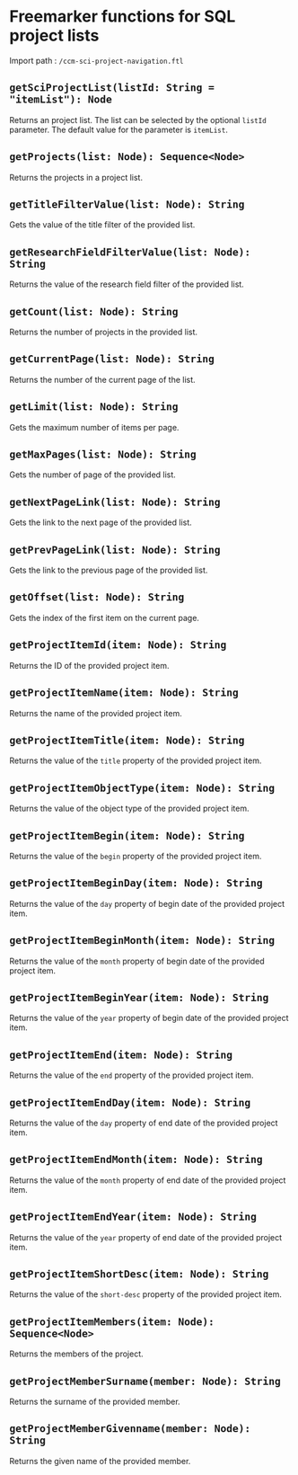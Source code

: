 # Freemarker functions for SQL project lists

Import path
: `/ccm-sci-project-navigation.ftl`

## `getSciProjectList(listId: String = "itemList"): Node`

Returns an project list. The list can be selected by the optional
`listId` parameter. The default value for the parameter is `itemList`.

## `getProjects(list: Node): Sequence<Node>`

Returns the projects in a project list.

## `getTitleFilterValue(list: Node): String`

Gets the value of the title filter of the provided list.

## `getResearchFieldFilterValue(list: Node): String`

Returns the value of the research field filter of the provided list.

## `getCount(list: Node): String`

Returns the number of projects in the provided list.

## `getCurrentPage(list: Node): String`

Returns the number of the current page of the list.

## `getLimit(list: Node): String`

Gets the maximum number of items per page.

## `getMaxPages(list: Node): String`

Gets the number of page of the provided list.

## `getNextPageLink(list: Node): String`

Gets the link to the next page of the provided list.

## `getPrevPageLink(list: Node): String`

Gets the link to the previous page of the provided list.

## `getOffset(list: Node): String`

Gets the index of the first item on the current page.

## `getProjectItemId(item: Node): String`

Returns the ID of the provided project item.

## `getProjectItemName(item: Node): String`

Returns the name of the provided project item.

## `getProjectItemTitle(item: Node): String`

Returns the value of the `title` property of the provided project item.

## `getProjectItemObjectType(item: Node): String`

Returns the value of the object type of the provided project item.

## `getProjectItemBegin(item: Node): String`

Returns the value of the `begin` property of the provided project item.

## `getProjectItemBeginDay(item: Node): String`

Returns the value of the `day` property of begin date of the provided 
project item.

## `getProjectItemBeginMonth(item: Node): String`

Returns the value of the `month` property of begin date of the 
provided project item.

## `getProjectItemBeginYear(item: Node): String`

Returns the value of the `year` property of begin date of the provided 
project item.

## `getProjectItemEnd(item: Node): String`

Returns the value of the `end` property of the provided project item.

## `getProjectItemEndDay(item: Node): String`

Returns the value of the `day` property of end date of the provided 
project item.

## `getProjectItemEndMonth(item: Node): String`

Returns the value of the `month` property of end date of the 
provided project item.

## `getProjectItemEndYear(item: Node): String`

Returns the value of the `year` property of end date of the provided 
project item.

## `getProjectItemShortDesc(item: Node): String`

Returns the value of the `short-desc` property of the provided project 
item.

## `getProjectItemMembers(item: Node): Sequence<Node>`

Returns the members of the project.

## `getProjectMemberSurname(member: Node): String`

Returns the surname of the provided member.

## `getProjectMemberGivenname(member: Node): String`

Returns the given name of the provided member.
